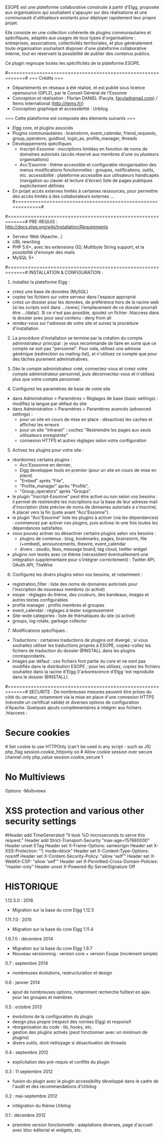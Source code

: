 ESOPE est une plateforme collaborative construite à partir d'Elgg, proposée aux organisations qui souhaitent s'appuyer sur des réalisations et une communauté d'utilisateurs existants pour déployer rapidement leur propre projet.

Elle consiste en une collection cohérente de plugins communautaires et spécifiques, adaptés aux usages de tous types d'organisations : entreprises, associations, collectivités territoriales, et plus généralement toute organisation souhaitant disposer d'une plateforme collaborative interne, tout en réservant la possibilité de publier des contenus publics.

Ce plugin regroupe toutes les spécificités de la plateforme ESOPE.

#============================================================#
=== Crédits ===
- Départements en réseaux a été réalisé, et est publié sous licence opensource (GPL2), par le Conseil Général de l'Essonne
- Conception et réalisation : Florian DANIEL (Facyla, facyla@gmail.com) / Items International (http://items.fr/)
- Conception graphique et accessibilité : Urbilog


=== Cette plateforme est composée des éléments suivants ===
- Elgg core, et plugins associés
- Plugins communautaires : brainstorm, event_calendar, friend_requests, group_operators, guidtool, login_as, profile_manager, threads
- Développements spécifiques
  * Inscript-Essonne : inscriptions limitées en fonction de noms de domaines autorisés (accès réservé aux membres d'une ou plusieurs organisations)
  * Acc'Essonne : thème accessible et configurable
      réorganisation des menus
      modifications fonctionnelles : groupes, notifications, outils, etc.
      accessibilité : plateforme accessible aux utilisateurs handicapés (navigation au clavier et lecture d'écran)
      liste de pages publiques explicitement définies
- En projet
    accès externes limités à certaines ressources, pour permettre des accès limités à des collaborateurs externes
    ...
#============================================================#

#============================================================#
PRE-REQUIS : http://docs.elgg.org/wiki/Installation/Requirements
- Serveur Web (Apache...)
- URL rewriting
- PHP 5.6+, avec les extensions GD, Multibyte String support, et la possibilité d'envoyer des mails
- MySQL 5+



#============================================================#
INSTALLATION & CONFIGURATION : 

1. installez la plateforme Elgg :
  - créez une base de données (MySQL)
  - copiez les fichiers sur votre serveur dans l'espace approprié
  - créez un dossier pour les données, de préférence hors de la racine web (si les scripts sont dans .../www/, l'emplacement de ce dossier pourrait être .../data/). Si ce n'est pas possible, ajoutez un fichier .htaccess dans le dossier avec pour seul contenu : deny from all
  - rendez-vous sur l'adresse de votre site et suivez la procédure d'installation

2. La procédure d'installation se termine par la création du compte administrateur principal : je vous recommande de faire en sorte que ce compte ne soit pas "personnel". Pour cela, utilisez une adresse générique (redirection ou mailing-list), et n'utilisez ce compte que pour des tâches purement administratives.

3. Dès le compte administrateur créé, connectez-vous et créez votre compte administrateur personnel, puis déconnectez-vous et n'utilisez plus que votre compte personnel.

5. Configurez les paramètres de base de votre site
  - dans Administration > Paramètres > Réglages de base (basic settings) : modifiez la langue par défaut du site
  - dans Administration > Paramètres > Paramètres avancés (advanced settings) :
    * pour un site en cours de mise en place : désactivez les caches et affichez les erreurs
    * pour un site "intranet" : cochez "Restreindre les pages aux seuls utilisateurs enregistrés"
    * connexion HTTPS et autres réglages selon votre configuration

5. Activez les plugins pour votre site :
  - réordonnez certains plugins :
    * Acc'Esssonne en dernier, 
    * Elgg developper tools en premier (pour un site en cours de mise en place)
    * "Embed" après "File", 
    * "Profile_manager" après "Profile",
    * "Group_operators" après "Groups".
  - le plugin "Inscript-Essonne" peut être activé ou non selon vos besoins : il permet de restreindre les inscriptions sur la base de leur adresse mail d'inscription (liste précise de noms de domaines autorisés à s'inscrire). A placer vers la fin (juste avant "Acc'Essonne").
  - le plugin "Acc'Essonne" liste les plugins à activer (via les dépendances) : commencez par activer ces plugins, puis activez-le une fois toutes les dépendances satisfaites.
  - vous pouvez activer ou désactiver certains plugins selon vos besoins :
    * plugins de contenus : blog, bookmarks, pages, brainstorm, file (+embed), announcements, thewire, event_calendar
    * divers : zaudio, likes, message board, tag cloud, twitter widget
  - plugins non testés avec ce thème (nécessitent éventuellement une intégration supplémentaire pour s'intégrer correctement) : Twitter API, OAuth API, TheWire

6. Configurez les divers plugins selon vos besoins, et notamment :
  - registration_filter : liste des noms de domaines autorisés pour l'inscription de nouveaux membres (si activé)
  - esope : réglages du thème, des couleurs, des bandeaux, images et autres textes configurables
  - profile manager : profils membres et groupes
  - event_calendar : réglages à tester soigneusement
  - Site-wide categories : liste de thématiques du site (si activé)
  - groups, log rotate, garbage collector

7. Modifications spécifiques : 
  - Traductions : certaines traductions de plugins ont divergé ; si vous souhaitez utiliser les traductions propres à ESOPE, copiez-collez les fichiers de traduction du dossier @INSTALL dans les plugins correspondants.
  - Images par défaut : ces fichiers font partie du core et ne sont pas modifiés dans la distribution ESOPE ; pour les utilisez, copiez les fichiers souhaitez dans la racine d'Elgg (l'arborescence d'Elgg 'est reproduite dans le dossier @INSTALL).



#============================================================#
SECURITE : 
De nombreuses mesures peuvent être prises du côté du serveur, notamment 
via la mise en place d'une connexion HTTPS (nécesite un certificat valide) 
et diverses options de configuration d'Apache.
Quelques ajouts complémentaires à intégrer aux fichiers .htaccess :

# Secure cookies
<IfModule php5_module>
	# Set cookie to use HTTPOnly (can't be used in any script - such as JS)
	php_flag session.cookie_httponly on
	# Allow cookie session over secure channel only
	php_value session.cookie_secure 1
</IfModule>

# No Multiviews
Options -Multiviews

# XSS protection and various other security settings
<IfModule mod_headers.c>
	#Header add TimeGenerated "It took %D microseconds to serve this request."
	Header add Strict-Transport-Security "max-age=157680000"
	Header unset ETag
	Header set X-Frame-Options: sameorigin
	Header set X-XSS-Protection: "1; mode=block"
	Header set X-Content-Type-Options: nosniff
	Header set X-Content-Security-Policy: "allow 'self'"
	Header set X-WebKit-CSP: "allow 'self'"
	Header set X-Permitted-Cross-Domain-Policies: "master-only"
	Header unset X-Powered-By
</IfModule>
ServerSignature Off




# HISTORIQUE
1.12.5.0 : 2016
  - Migration sur la base du core Elgg 1.12.5

1.11.7.0 : 2015
  - Migration sur la base du core Elgg 1.11.4

1.9.7.0 : décembre 2014
  - Migration sur la base du core Elgg 1.9.7
  - Nouveau versionning : version core + version Esope (incrément simple)

0.7 : septembre 2014
  - nombreuses évolutions, restructuration et design

0.6 : janvier 2014
  - ajout de nombreuses options, notamment recherche fulltext en ajax pour les groupes et membres

0.5 : octobre 2013
  - évolutions de la configuration du plugin
  - design plus propre (respect des normes Elgg) et responsif
  - réorganisation du code : lib, hooks, etc.
  - gestion des plugins activés (peut fonctionner avec un minimum de plugins)
  - divers outils, dont nettoyage si désactivation de threads

0.4 : septembre 2012
  - explicitation des pré-requis et conflits du plugin

0.3 : 11 septembre 2012
  - fusion du plugin avec le plugin accessibility développé dans le cadre de l'audit et des recommandations d'Urbilog

0.2 : mai-septembre 2012
  - intégration du thème Urbilog

0.1 : décembre 2012
  - première version fonctionnelle : adaptations diverses, page d'accueil avec bloc éditorial et widgets, etc.

